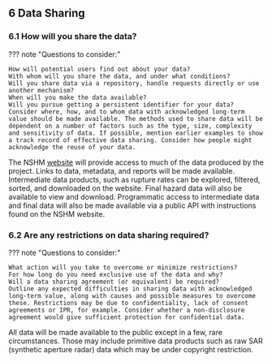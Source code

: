 ## 6 Data Sharing

### 6.1 How will you share the data?

??? note "Questions to consider:"

    How will potential users find out about your data?
    With whom will you share the data, and under what conditions?
    Will you share data via a repository, handle requests directly or use another mechanism?
    When will you make the data available?
    Will you pursue getting a persistent identifier for your data?
    Consider where, how, and to whom data with acknowledged long-term value should be made available. The methods used to share data will be dependent on a number of factors such as the type, size, complexity and sensitivity of data. If possible, mention earlier examples to show a track record of effective data sharing. Consider how people might acknowledge the reuse of your data.

The NSHM [website](nshm.gns.cri.nz) will provide access to much of the data produced by the project. Links to data, metadata, and reports will be made available. Intermediate data products, such as rupture rates can be explored, filtered, sorted, and downloaded on the website. Final hazard data will also be available to view and download. Programmatic access to intermediate data and final data will also be made available via a public API with instructions found on the NSHM website.

### 6.2 Are any restrictions on data sharing required?

??? note "Questions to consider:"

    What action will you take to overcome or minimize restrictions?
    For how long do you need exclusive use of the data and why?
    Will a data sharing agreement (or equivalent) be required?
    Outline any expected difficulties in sharing data with acknowledged long-term value, along with causes and possible measures to overcome these. Restrictions may be due to confidentiality, lack of consent agreements or IPR, for example. Consider whether a non-disclosure agreement would give sufficient protection for confidential data.

All data will be made available to the public except in a few, rare circumstances. Those may include primitive data products such as raw SAR (synthetic aperture radar) data which may be under copyright restriction.